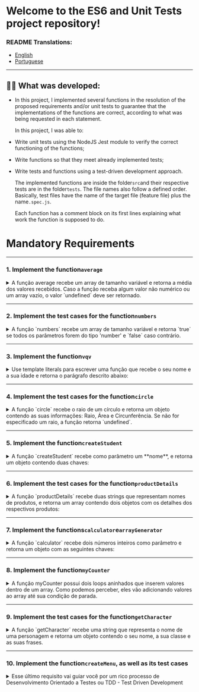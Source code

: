 # Welcome to the ES6 and Unit Tests project repository!

### README Translations:

-   [English](/README.en.md)
-   [Portuguese](/README.md)

* * *

## 👨‍💻 What was developed:

-   In this project, I implemented several functions in the resolution of the proposed requirements and/or unit tests to guarantee that the implementations of the functions are correct, according to what was being requested in each statement.

    In this project, I was able to:

-   Write unit tests using the NodeJS Jest module to verify the correct functioning of the functions;

-   Write functions so that they meet already implemented tests;

-   Write tests and functions using a test-driven development approach.

    The implemented functions are inside the folder`src`and their respective tests are in the folder`tests`. The file names also follow a defined order. Basically, test files have the name of the target file (feature file) plus the name`.spec.js`.

    Each function has a comment block on its first lines explaining what work the function is supposed to do.

# Mandatory Requirements

* * *

### 1. Implement the function`average`

<details>
  <summary>A função average recebe um array de tamanho variável e retorna a média dos valores recebidos. Caso a função receba algum valor não numérico ou um array vazio, o valor `undefined` deve ser retornado.</summary><br/> 
  
  Todos os resultados devem ser arredondados para valores inteiros. Ex: 4,6 vira 5; 1,3 vira 1. O arquivo `average.spec.js` contém os testes para `average` já implementados. Implemente a função no arquivo `src/average.js` de forma que ela atenda aos testes propostos.

**What will be tested:**

-   It will be validated if, when receiving an array of numbers, the function`average`returns the average of its values;
-   It will be validated if, when receiving an array that contains non-numeric values, the function`average`Returns`undefined`;
-   It will be validated if, when receiving an empty array, the function`average`Returns`undefined`.

</details>

* * *

### 2. Implement the test cases for the function`numbers`

<details>
  <summary>A função `numbers` recebe um array de tamanho variável e retorna `true` se todos os parâmetros forem do tipo 'number' e `false` caso contrário.</summary><br/> 
  
  Essa função já está implementada no arquivo `src/numbers.js`. Escreva pelo menos quatro testes para essa função para garantir que a implementação de `numbers` está correta.

**What will be tested:**

-   It will be validated if in the function test`numbers`, the function returns is`true`when the array passed by parameter contains only numbers.

</details>

* * *

### 3. Implement the function`vqv`

<details>
  <summary>Use template literals para escrever uma função que recebe o seu nome e a sua idade e retorna o parágrafo descrito abaixo:</summary><br/>

```javascript
`Oi, meu nome é Tunico!
Tenho 30 anos,
trabalho na Trybe e mando muito em programação!
#VQV!`
```

If the function is called without any parameters, the value`undefined`must be returned. The file`vqv.spec.js`contains the tests for`vqv`already implemented. Implement the function in the file`src/vqv.js`so that it meets the proposed tests.

**What will be evaluated**

-   It will be validated if`vqv`is a function;
-   It will be validated if the function`vqv`returns string data;
-   It will be validated if the function`vqv`returns the expected phrase when passed name and age parameters;
-   It will be validated if the function`vqv`, when called without parameter, returns`undefined`.

</details>

* * *

### 4. Implement the test cases for the function`circle`

<details>

  <summary>A função `circle` recebe o raio de um círculo e retorna um objeto contendo as suas informações: Raio, Área e Circunferência. Se não for especificado um raio, a função retorna `undefined`.</summary></br>
  
  Essa função já está implementada no arquivo `src/circle.js`. Escreva pelo menos seis testes para essa função para garantir que a implementação de `circle` está correta.

**What will be evaluated**

-   It will be validated if in the function test`circle`, when receiving a radius, the function returns an object with the correct information (Radius, Area and Circumference).

</details>

* * *

### 5. Implement the function`createStudent`

<details>
<summary>A função `createStudent` recebe como parâmetro um **nome**, e retorna um objeto contendo duas chaves:</summary></br>

1.  **name**, containing the name passed as a parameter;
2.  **feedback**, containing a function that returns the phrase 'Jeez good person!' when being called.

    The file`createStudent.spec.js`contains the tests for`createStudent`already implemented. Implement the function in the file`src/createStudent.js`so that it meets the proposed tests.

    **What will be evaluated**

-   It will be validated if the function`createStudent`returns an object that contains two keys:`name`, containing the name passed as a parameter; and`feedback`, containing a function that returns the phrase 'Jeez good person!' when being called.

</details>

* * *

### 6. Implement the test cases for the function`productDetails`

<details>
  <summary>A função `productDetails` recebe duas strings que representam nomes de produtos, e retorna um array contendo dois objetos com os detalhes dos respectivos produtos:</summary></br>

```javascript
productDetails('Alcool gel', 'Máscara');
```

**Returns:**

```js
[
  {
    name: 'Alcool gel'
    details: {
      productId: 'Alcool gel123'
    }
  },
  {
    name: 'Máscara'
    details: {
      productId: 'Máscara123'
    }
  }
]
```

This function is already implemented in the file`src/productDetails.js`. Write at least five tests for this function in the file`tests/productDetails.js`to ensure that the implementation of`productDetails`it's correct.

**What will be evaluated**

-   It will be validated if in the function test`productDetails`, when receiving two strings, the function returns an array of objects and whether each object contains the necessary data.

</details>

* * *

### 7. Implement the functions`calculator`e`arrayGenerator`

<details>
  <summary>A função `calculator` recebe dois números inteiros como parâmetro e retorna um objeto com as seguintes chaves:</summary></br>
  - sum;
  - mult;
  - div;
  - sub.

For each key, assign as a value the operation corresponding to its key:

-   `sum:`returns the result of the sum of the two numbers;

-   `mult:`returns the result of multiplying the two numbers;

-   `div:`returns the result of dividing the two numbers;

-   `sub:`returns the result of subtracting the two numbers.

    Division results should always be rounded down.

    Parameters:

-   Two whole numbers.

    Behavior:

    ```javascript
    calculator(1, 2); // { sum: 3, mult: 2, div: 0, sub: -1 }
    ```

    Already the function`arrayGenerator`converts objects to arrays, of keys, values, or both. It must take two parameters:

-   the first parameter must be a string indicating the type of conversion;

-   the second parameter should be an object similar to the one returned by the calculator function you just developed.

    Parameters:

-   A string indicating the type of conversion;

-   An object of the form { sum: 3, mult: 2, div: 0, sub: -1 };

    Behavior:

    ```javascript
    arrayGenerator('keys', { sum: 3, mult: 2, div: 1, sub: 0 }) // [ 'sum', 'mult', 'div', 'sub' ]
    arrayGenerator('values', { sum: 3, mult: 2, div: 1, sub: 0 }) // [ 3, 2, 1, 0 ]
    arrayGenerator('entries', { sum: 3, mult: 2, div: 1, sub: 0 }) // [ [ 'sum', 3 ], [ 'mult', 2 ], [ 'div', 1 ], [ 'sub', 0 ] ]
    ```

    The file`objPlayground.spec.js`contains the tests for`calculator`e`arrayGenerator`already implemented. Implement the functions in the file`src/objPlayground.js`so that it meets the proposed tests.

    **What will be evaluated**

-   It will be evaluated if the function`calculator`returns the expected values;

-   It will be evaluated if the function`arrayGenerator`returns the expected values.

</details>

* * *

### 8. Implement the function`myCounter`

<details>
  <summary>A função myCounter possui dois loops aninhados que inserem valores dentro de um array. Como podemos perceber, eles vão adicionando valores ao array até sua condição de parada.</summary></br>

fix the function`myCounter`, without eliminating any of the repeat loops, so the function returns the correct array. The file`myCounter.spec.js`contains the tests for`myCounter`already implemented. Implement the function in the file`src/myCounter.js`so that it meets the proposed tests.

**What will be evaluated**

-   It will be validated if the function`myCounter`returns the expected data according to what is implemented in the test.

</details>

* * *

### 9. Implement the test cases for the function`getCharacter`

<details>

  <summary>A função `getCharacter` recebe uma string que representa o nome de uma personagem e retorna um objeto contendo o seu nome, a sua classe e as suas frases.</summary></br>

```javascript
getCharacter('Arya');
```

**Returns:**

```javascript
{
  name: 'Arya Stark',
  class: 'Rogue',
  phrases: ['Not today', 'A girl has no name.']
}
```

This function is already implemented in the file`src/getCharacter.js`. Write at least six tests for this function in the file`tests/getCharacter.spec.js`to ensure that the implementation of`getCharacter`it's correct.

**What will be evaluated**

-   It will be validated if in the function test`getCharacter`when receiving a string, the function's return is as expected - according to the table presented in the test file.
-   It will be validated if in the function test`getCharacter`when not receiving any parameter, the function return is`undefined`.
-   It will be validated if the function test`getCharacter`checks if the parameter is case sensitive.

</details>

* * *

### 10. Implement the function`createMenu`, as well as its test cases

<details>
  <summary>Esse último requisito vai guiar você por um rico processo de Desenvolvimento Orientado a Testes ou TDD - Test Driven Development</summary></br>

Imagine the following situation: you are responsible for writing the code for a restaurant's ordering system through which it will be possible to register a menu. Once a menu has been registered, the system must provide an object that allows:

-   Read the registered menu;
-   place orders;
-   Check what was requested;
-   Add the account value.

    The structure of this code and this object is already defined and you need to implement it. You will find more details about the structure to follow and examples of the function return in the file`src/restaurant.js`.
    You should orient yourself through the topics below to ensure the proper development of the system.

    **IMPORTANT - GOOD TDD PRACTICES: START WITH FILE TEST 1`tests/restaurant.spec.js`**

1.  In the file`tests/restaurant.spec.js`, write a test that checks whether the function`createMenu()`returns an object that has the key`fetchMenu`, which has a function as its value.

2.  In the file`tests/restaurant.spec.js`, write a test that checks whether`'objetoRetornado.fetchMenu()'`returns an object whose keys are only`food`e`drink`, considering that the function`createMenu()`was called with the object:`{ food: {}, drink: {} }`.

3.  In the file`tests/restaurant.spec.js`, write a test that checks if my passed to function`createMenu()`is identical to the menu retrieved by the function`'objetoRetornado.fetchMenu()'`.

4.  In the file`src/restaurant.js`, create a function`createMenu()`which, taking an object as a parameter, returns this object with the following format: { fetchMenu: () =>ObjectPassedByParameter }.

5.  In the file`tests/restaurant.spec.js`, write a test that checks whether`'objetoRetornado.consumption'`, after creating the menu, returns an empty array.

6.  In the file`src/restaurant.js`, add to the object returned by`createMenu()`a key`consumption`which, as an initial value, has an empty array.

7.  In the file`tests/restaurant.spec.js`, write a test that checks that when calling a function associated with the key`order`in the returned object, passing a string as a parameter (like`objetoRetornado.order('coxinha')`), that string is added to the array returned in`objetoRetornado.consumption`.

8.  In the file`src/restaurant.js`, create a function, separate from the function`createMenu()`, which, when receiving a string as a parameter, adds that string to the array of`objetoRetornado.consumption`. This new function will be added to the key`order`.

9.  In the file`tests/restaurant.spec.js`, write a test that checks if when adding three orders, between drinks and food, the array`objetoRetornado.consumption`contains the ordered items.

10. In the file`tests/restaurant.spec.js`, write a test that checks whether the function`order`accepts that repeat orders be added to`consumption`.

11. In the file`tests/restaurant.spec.js`, write a test that verifies that when calling`objetoRetornado.pay()`, the sum of the prices of everything that was ordered is returned, as recorded in`objetoRetornado.consumption`.

12. In the file`src/restaurant.js`, add to the object returned by`createMenu()`a key`pay`with a function that loops through all items of`objetoRetornado.consumption`, sums their price and returns the summed value plus 10%. TIP: for this you will need to loop through both the key object`food`how much the key object`drink`.

    **What will be evaluated**

-   It will be validated if the function`createMenu()`returns the expected data.
-   It will be validated if the function test`createMenu()`checks each of the function's returns and whether these returns have the expected behavior.

</details>
